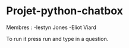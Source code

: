 ﻿# Projet-python-chatbox
Membres :
-Iestyn Jones
-Eliot Viard

To run it press run and type in a question.
